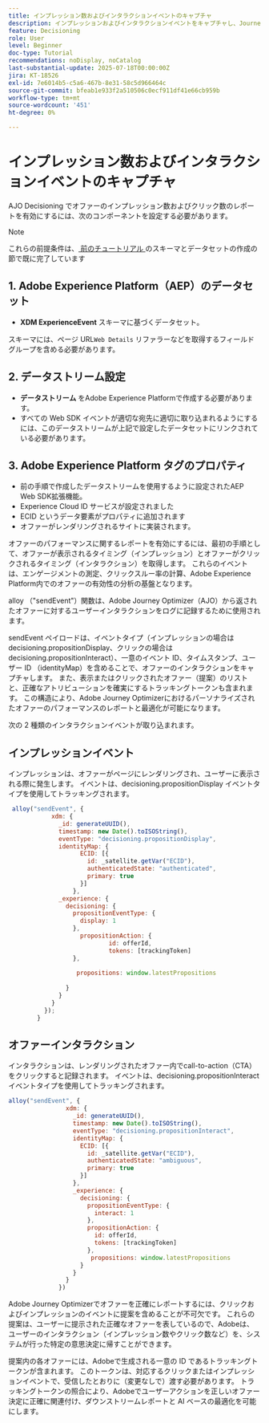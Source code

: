 ```yaml
---
title: インプレッション数およびインタラクションイベントのキャプチャ
description: インプレッションおよびインタラクションイベントをキャプチャし、Journey Optimizer内でレポート用のデータを準備します。
feature: Decisioning
role: User
level: Beginner
doc-type: Tutorial
recommendations: noDisplay, noCatalog
last-substantial-update: 2025-07-18T00:00:00Z
jira: KT-18526
exl-id: 7e6014b5-c5a6-467b-8e31-58c5d966464c
source-git-commit: bfeab1e933f2a510506c0ecf911df41e66cb959b
workflow-type: tm+mt
source-wordcount: '451'
ht-degree: 0%

---
```


# インプレッション数およびインタラクションイベントのキャプチャ

AJO Decisioning でオファーのインプレッション数およびクリック数のレポートを有効にするには、次のコンポーネントを設定する必要があります。
>[!NOTE]
>
> これらの前提条件は、[ 前のチュートリアル ](https://experienceleague.adobe.com/ja/docs/journey-optimizer-learn/personalizing-offers-with-real-time-weather-data/create-schema-and-dataset) のスキーマとデータセットの作成の節で既に完了しています

## &#x200B;1. Adobe Experience Platform（AEP）のデータセット

- **XDM ExperienceEvent** スキーマに基づくデータセット。

スキーマには、ページ URL`Web Details` リファラーなどを取得するフィールドグループを含める必要があります。

## &#x200B;2. データストリーム設定

- **データストリーム** をAdobe Experience Platformで作成する必要があります。
- すべての Web SDK イベントが適切な宛先に適切に取り込まれるようにするには、このデータストリームが上記で設定したデータセットにリンクされている必要があります。

## &#x200B;3. Adobe Experience Platform タグのプロパティ

- 前の手順で作成したデータストリームを使用するように設定されたAEP Web SDK拡張機能。
- Experience Cloud ID サービスが設定されました
- ECID というデータ要素がプロパティに追加されます
- オファーがレンダリングされるサイトに実装されます。


オファーのパフォーマンスに関するレポートを有効にするには、最初の手順として、オファーが表示されるタイミング（インプレッション）とオファーがクリックされるタイミング（インタラクション）を取得します。 これらのイベントは、エンゲージメントの測定、クリックスルー率の計算、Adobe Experience Platform内でのオファーの有効性の分析の基盤となります。

alloy （&quot;sendEvent&quot;）関数は、Adobe Journey Optimizer（AJO）から返されたオファーに対するユーザーインタラクションをログに記録するために使用されます。

sendEvent ペイロードは、イベントタイプ（インプレッションの場合は decisioning.propositionDisplay、クリックの場合は decisioning.propositionInteract）、一意のイベント ID、タイムスタンプ、ユーザー ID （identityMap）を含めることで、オファーのインタラクションをキャプチャします。 また、表示またはクリックされたオファー（提案）のリストと、正確なアトリビューションを確実にするトラッキングトークンも含まれます。 この構造により、Adobe Journey Optimizerにおけるパーソナライズされたオファーのパフォーマンスのレポートと最適化が可能になります。

次の 2 種類のインタラクションイベントが取り込まれます。

## インプレッションイベント

インプレッションは、オファーがページにレンダリングされ、ユーザーに表示される際に発生します。 イベントは、decisioning.propositionDisplay イベントタイプを使用してトラッキングされます。


```javascript
 alloy("sendEvent", {
            xdm: {
              _id: generateUUID(),
              timestamp: new Date().toISOString(),
              eventType: "decisioning.propositionDisplay",
              identityMap: {
                    ECID: [{
                      id: _satellite.getVar("ECID"),
                      authenticatedState: "authenticated",
                      primary: true
                    }]
                  },
              _experience: {
                decisioning: {
                  propositionEventType: {
                    display: 1
                  },
                    propositionAction: {
                            id: offerId,
                            tokens: [trackingToken]
                  },
                  
                   propositions: window.latestPropositions
                  
                }
              }
            }
          });
        }
```

## オファーインタラクション

インタラクションは、レンダリングされたオファー内でcall-to-action（CTA）をクリックすると記録されます。 イベントは、decisioning.propositionInteract イベントタイプを使用してトラッキングされます。

```javascript
alloy("sendEvent", {
                xdm: {
                  _id: generateUUID(),
                  timestamp: new Date().toISOString(),
                  eventType: "decisioning.propositionInteract",
                  identityMap: {
                    ECID: [{
                      id: _satellite.getVar("ECID"),
                      authenticatedState: "ambiguous",
                      primary: true
                    }]
                  },
                  _experience: {
                    decisioning: {
                      propositionEventType: {
                        interact: 1
                      },
                      propositionAction: {
                        id: offerId,
                        tokens: [trackingToken]
                      },
                       propositions: window.latestPropositions
                    }
                  }
                }
              })
```

Adobe Journey Optimizerでオファーを正確にレポートするには、クリックおよびインプレッションのイベントに提案を含めることが不可欠です。 これらの提案は、ユーザーに提示された正確なオファーを表しているので、Adobeは、ユーザーのインタラクション（インプレッション数やクリック数など）を、システムが行った特定の意思決定に帰すことができます。

提案内の各オファーには、Adobeで生成される一意の ID であるトラッキングトークンが含まれます。 このトークンは、対応するクリックまたはインプレッションイベントで、受信したとおりに（変更なしで）渡す必要があります。 トラッキングトークンの照合により、Adobeでユーザーアクションを正しいオファー決定に正確に関連付け、ダウンストリームレポートと AI ベースの最適化を可能にします。
